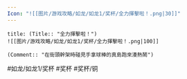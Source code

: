 ```yaml
---
Icon: "![[图片/游戏攻略/如龙/如龙1/奖杯/全力揮擊啦！.png|30]]"
---
```

```ad-common-bronze-trophy
title: (Title:: "全力揮擊啦！")
![[图片/游戏攻略/如龙/如龙1/奖杯/全力揮擊啦！.png|100]]

(Comment:: "在街頭幹架時碰見手拿球棒的真島跑來湊熱鬧")
```

#如龙/如龙1/奖杯 #奖杯 #奖杯/铜
